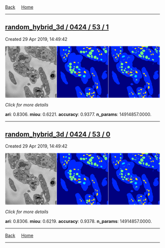 
[Back](..)&nbsp;&nbsp;&nbsp;&nbsp;&nbsp;[Home](https://leapmanlab.github.io/snapshots)

---

<div class="summary"><a href="1"><h2>random_hybrid_3d / 0424 / 53 / 1</h2></a><p>Created 29 Apr 2019, 14:49:42
</p><a href="1"><img src="1/media/summary.png" align="center"></a><p>
<i>Click for more details</i>
</p></div>

**ari**: 0.8306. **miou**: 0.6221. **accuracy**: 0.9377. **n_params**: 14914857.0000. 

---

<div class="summary"><a href="0"><h2>random_hybrid_3d / 0424 / 53 / 0</h2></a><p>Created 29 Apr 2019, 14:49:42
</p><a href="0"><img src="0/media/summary.png" align="center"></a><p>
<i>Click for more details</i>
</p></div>

**ari**: 0.8306. **miou**: 0.6219. **accuracy**: 0.9378. **n_params**: 14914857.0000. 

---

[Back](..)&nbsp;&nbsp;&nbsp;&nbsp;&nbsp;[Home](https://leapmanlab.github.io/snapshots)

---